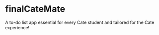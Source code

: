 # finalCateMate
A to-do list app essential for every Cate student and tailored for the Cate experience!
